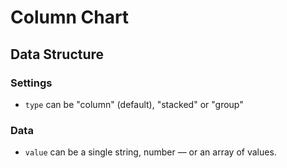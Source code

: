 # Column Chart

## Data Structure

### Settings
- `type` can be "column" (default), "stacked" or "group"

### Data

- `value` can be a single string, number — or an array of values.